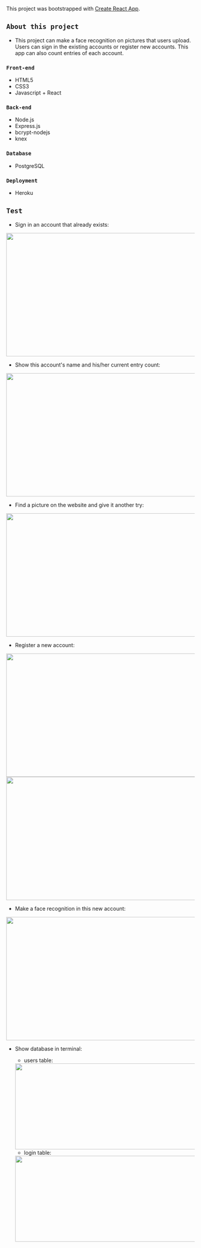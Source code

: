 This project was bootstrapped with [Create React App](https://github.com/facebook/create-react-app).

## `About this project`
* This project can make a face recognition on pictures that users upload. Users can sign in the existing accounts or register new accounts. This app can also count entries of each account.

### `Front-end`
* HTML5
* CSS3
* Javascript + React

### `Back-end`
* Node.js
* Express.js
* bcrypt-nodejs
* knex

### `Database`
* PostgreSQL

### `Deployment`
* Heroku

## `Test`
* Sign in an account that already exists:
<div align = center>
 <img width="600" height="330" src="https://github.com/YueLiu-ada/README-imgs/blob/master/signin.jpeg"/>
</div>

* Show this account's name and his/her current entry count:
<div align = center>
 <img width="600" height="330" src="https://github.com/YueLiu-ada/README-imgs/blob/master/2.jpeg"/>
</div>

* Find a picture on the website and give it another try:
<div align = center>
 <img width="600" height="330" src="https://github.com/YueLiu-ada/README-imgs/blob/master/3.jpeg"/>
</div>

* Register a new account:
<div align = center>
 <img width="600" height="330" src="https://github.com/YueLiu-ada/README-imgs/blob/master/register.jpeg"/>
</div>

<div align = center>
 <img width="600" height="330" src="https://github.com/YueLiu-ada/README-imgs/blob/master/reg3.jpeg"/>
</div>

* Make a face recognition in this new account:
<div align = center>
 <img width="600" height="330" src="https://github.com/YueLiu-ada/README-imgs/blob/master/reg4.jpeg"/>
</div>

* Show database in terminal:
  * users table:
  <div align = center>
   <img width="600" height="230" src="https://github.com/YueLiu-ada/README-imgs/blob/master/db1.jpeg"/>
  </div>

  * login table:
  <div align = center>
   <img width="600" height="230" src="https://github.com/YueLiu-ada/README-imgs/blob/master/db2.jpeg"/>
  </div>
 
